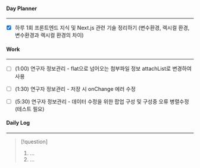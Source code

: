 
#### Day Planner
---
- [x] 하루 1회 프론트엔드 지식 및 Next.js 관련 기술 정리하기 (변수환경, 렉시컬 환경, 변수환경과 렉시컬 환경의 차이)


#### Work
---
- [ ] (1:00) 연구자 정보관리 - flat으로 넘어오는 첨부파일 정보 attachList로 변경하여 사용
- [ ] (1:30) 연구자 정보관리 - 저장 시 onChange 에러 수정
- [ ] (5:30) 연구자 정보관리 - 데이터 수정을 위한 팝업 구성 및 구성중 오류 병렬수정(테스트 필요)


#### Daily Log
---
> [!question]
> 1. ...
> 2. ...
